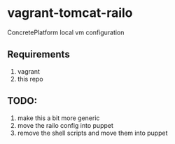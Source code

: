 vagrant-tomcat-railo
====================

ConcretePlatform local vm configuration


Requirements
--

1. vagrant
2. this repo
 

TODO:
--
1. make this a bit more generic
2. move the railo config into puppet
3. remove the shell scripts and move them into puppet
